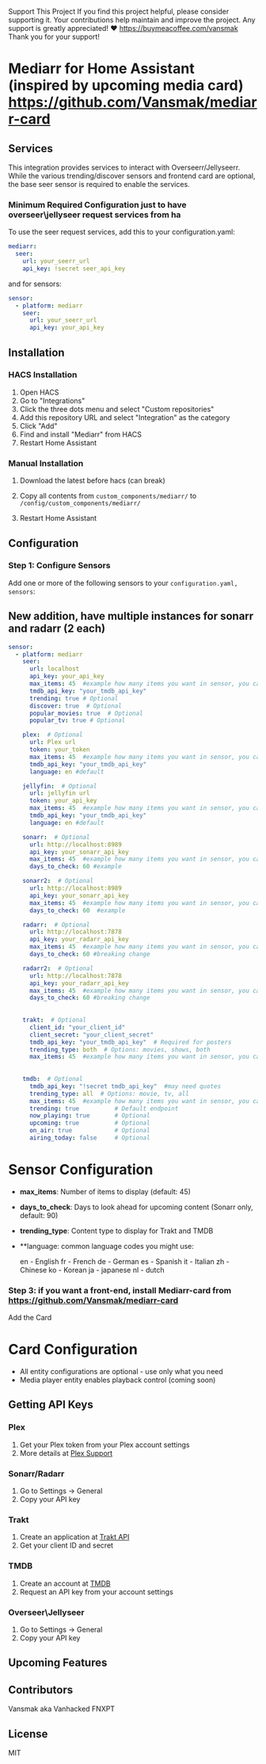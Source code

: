 Support This Project If you find this project helpful, please consider supporting it. Your contributions help maintain and improve the project. Any support is greatly appreciated! ❤️ https://buymeacoffee.com/vansmak Thank you for your support!


# Mediarr for Home Assistant (inspired by upcoming media card) https://github.com/Vansmak/mediarr-card
## Services
This integration provides services to interact with Overseerr/Jellyseerr. While the various trending/discover sensors and frontend card are optional, the base seer sensor is required to enable the services.

### Minimum Required Configuration just to have overseer\jellyseer request services from ha
To use the seer request services, add this to your configuration.yaml:

```yaml
mediarr:
  seer:
    url: your_seerr_url
    api_key: !secret seer_api_key
```
and for sensors:
```yaml
sensor:
  - platform: mediarr
    seer:
      url: your_seerr_url
      api_key: your_api_key
```      

## Installation

### HACS Installation
1. Open HACS
2. Go to "Integrations"
3. Click the three dots menu and select "Custom repositories"
4. Add this repository URL and select "Integration" as the category
5. Click "Add"
6. Find and install "Mediarr" from HACS
7. Restart Home Assistant


### Manual Installation
1. Download the latest  before hacs (can break)
2. Copy all contents from `custom_components/mediarr/` to `/config/custom_components/mediarr/`
   
4. Restart Home Assistant

## Configuration

### Step 1: Configure Sensors
Add one or more of the following sensors to your `configuration.yaml, sensors`:
## New addition, have multiple instances for sonarr and radarr (2 each)
```yaml
sensor:
  - platform: mediarr
    seer: 
      url: localhost
      api_key: your_api_key
      max_items: 45  #example how many items you want in sensor, you can chosse a different amount in card
      tmdb_api_key: "your_tmdb_api_key" 
      trending: true # Optional     
      discover: true  # Optional
      popular_movies: true  # Optional
      popular_tv: true # Optional

    plex:  # Optional
      url: Plex url
      token: your_token
      max_items: 45  #example how many items you want in sensor, you can chosse a different amount in card
      tmdb_api_key: "your_tmdb_api_key"
      language: en #default

    jellyfin:  # Optional
      url: jellyfin url
      token: your_api_key 
      max_items: 45  #example how many items you want in sensor, you can chosse a different amount in card
      tmdb_api_key: "your_tmdb_api_key"
      language: en #default

    sonarr:  # Optional
      url: http://localhost:8989
      api_key: your_sonarr_api_key
      max_items: 45  #example how many items you want in sensor, you can chosse a different amount in card
      days_to_check: 60 #example

    sonarr2:  # Optional
      url: http://localhost:8989
      api_key: your_sonarr_api_key
      max_items: 45  #example how many items you want in sensor, you can chosse a different amount in card
      days_to_check: 60  #example

    radarr:  # Optional
      url: http://localhost:7878
      api_key: your_radarr_api_key
      max_items: 45  #example how many items you want in sensor, you can chosse a different amount in card
      days_to_check: 60 #breaking change

    radarr2:  # Optional
      url: http://localhost:7878
      api_key: your_radarr_api_key
      max_items: 45  #example how many items you want in sensor, you can chosse a different amount in card
      days_to_check: 60 #breaking change
      
    
    trakt:  # Optional
      client_id: "your_client_id"
      client_secret: "your_client_secret"
      tmdb_api_key: "your_tmdb_api_key"  # Required for posters
      trending_type: both  # Options: movies, shows, both
      max_items: 45  #example how many items you want in sensor, you can chosse a different amount in card
     
    
    tmdb:  # Optional
      tmdb_api_key: "!secret tmdb_api_key"  #may need quotes
      trending_type: all  # Options: movie, tv, all
      max_items: 45  #example how many items you want in sensor, you can chosse a different amount in card
      trending: true          # Default endpoint
      now_playing: true       # Optional
      upcoming: true          # Optional
      on_air: true            # Optional
      airing_today: false     # Optional
```
# Sensor Configuration
- **max_items**: Number of items to display (default: 45)
- **days_to_check**: Days to look ahead for upcoming content (Sonarr only, default: 90)
- **trending_type**: Content type to display for Trakt and TMDB
- **language:
  common language codes you might use:

    en - English
    fr - French
    de - German
    es - Spanish
    it - Italian
    zh - Chinese
    ko - Korean
    ja - japanese
    nl - dutch
  
### Step 3: if you want a front-end, install Mediarr-card from https://github.com/Vansmak/mediarr-card
Add the Card

# Card Configuration
- All entity configurations are optional - use only what you need
- Media player entity enables playback control (coming soon)

## Getting API Keys

### Plex
1. Get your Plex token from your Plex account settings
2. More details at [Plex Support](https://support.plex.tv/articles/204059436-finding-an-authentication-token-x-plex-token/)

### Sonarr/Radarr
1. Go to Settings -> General
2. Copy your API key

### Trakt
1. Create an application at [Trakt API](https://trakt.tv/oauth/applications)
2. Get your client ID and secret

### TMDB
1. Create an account at [TMDB](https://www.themoviedb.org/)
2. Request an API key from your account settings

### Overseer\Jellyseer
1. Go to Settings -> General
2. Copy your API key
   
## Upcoming Features

## Contributors
Vansmak aka Vanhacked
FNXPT

## License
MIT
